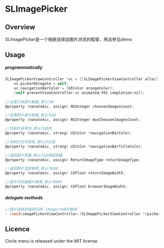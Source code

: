 
# SLImagePicker

## Overview

SLImagePicker是一个相册选择加图片浏览的框架，用法参见demo

## Usage


##### programmatically

```objective-c
SLImagePickerViewController *vc = [[SLImagePickerViewController alloc] initImagePicker];
    vc.pickerDelegate = self;
    vc.navigationBarColor = [UIColor orangeColor];
    [self presentViewController:vc animated:YES completion:nil];
    
//设置已有图片数量,默认为0
@property (nonatomic, assign) NSInteger choosenImagesCount;

//设置照片最大数量,默认为10
@property (nonatomic, assign) NSInteger maxChoosenImagesCount;

//导航栏背景色,默认为蓝色
@property (nonatomic, strong) UIColor *navigationBarColor;

//导航栏文字颜色,默认为白色
@property (nonatomic, strong) UIColor *navigationBarTitleColor;

//返回图片质量,默认为全屏图质量
@property (nonatomic, assign) ReturnImageType returnImageType;

//返回图片宽度像素,默认为600
@property (nonatomic, assign) CGFloat returnImageWidth;

//图片浏览器图片像素,默认为600
@property (nonatomic, assign) CGFloat browserImageWidth;    
```

##### delegate methods

```objective-c
//图片选择完成的回调，images为图片数组
- (void)imagePickerViewController:(SLImagePickerViewController *)picker didFinishPickingImages:(NSArray *)images;
```

## Licence

Circle menu is released under the MIT license.

